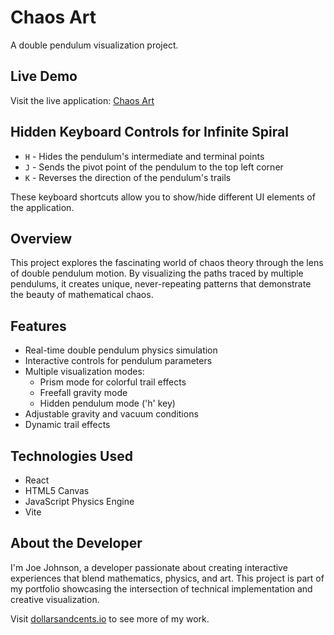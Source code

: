 # Chaos Art

A double pendulum visualization project.

## Live Demo
Visit the live application: [Chaos Art](https://joe-johnson-23.github.io/chaosArt/)

## Hidden Keyboard Controls for Infinite Spiral
- `H` - Hides the pendulum's intermediate and terminal points
- `J` - Sends the pivot point of the pendulum to the top left corner
- `K` - Reverses the direction of the pendulum's trails

These keyboard shortcuts allow you to show/hide different UI elements of the application.

## Overview

This project explores the fascinating world of chaos theory through the lens of double pendulum motion. By visualizing the paths traced by multiple pendulums, it creates unique, never-repeating patterns that demonstrate the beauty of mathematical chaos.

## Features

- Real-time double pendulum physics simulation
- Interactive controls for pendulum parameters
- Multiple visualization modes:
  - Prism mode for colorful trail effects
  - Freefall gravity mode
  - Hidden pendulum mode ('h' key)
- Adjustable gravity and vacuum conditions
- Dynamic trail effects

## Technologies Used

- React
- HTML5 Canvas
- JavaScript Physics Engine
- Vite



## About the Developer

I'm Joe Johnson, a developer passionate about creating interactive experiences that blend mathematics, physics, and art. This project is part of my portfolio showcasing the intersection of technical implementation and creative visualization.

Visit [dollarsandcents.io](https://dollarsandcents.io) to see more of my work.



